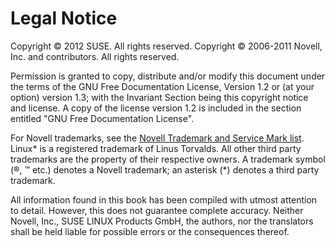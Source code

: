 # Legal Notice

Copyright &copy; 2012 SUSE. All rights reserved.
Copyright &copy; 2006-2011 Novell, Inc. and contributors. All rights reserved.

Permission is granted to copy, distribute and/or modify this document
under the terms of the GNU Free Documentation License, Version 1.2 or
(at your option) version 1.3; with the Invariant Section being this
copyright notice and license. A copy of the license version 1.2 is
included in the section entitled "GNU Free Documentation License".

For Novell trademarks, see the
[Novell Trademark and Service Mark list][Novel-Trademarks].
Linux* is a registered trademark of Linus Torvalds. All other third
party trademarks are the property of their respective owners. A
trademark symbol (&reg;, &trade; etc.) denotes a Novell trademark; an
asterisk \(\*\) denotes a third party trademark.

All information found in this book has been compiled with utmost
attention to detail. However, this does not guarantee complete accuracy.
Neither Novell, Inc., SUSE LINUX Products GmbH, the authors, nor the
translators shall be held liable for possible errors or the consequences
thereof.

[Novel-Trademarks]: http://www.novell.com/company/legal/trademarks/tmlist.html

